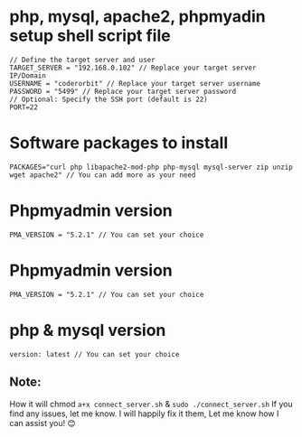 # php, mysql, apache2, phpmyadin setup shell script file


```
// Define the target server and user
TARGET_SERVER = "192.168.0.102" // Replace your target server IP/Domain
USERNAME = "coderorbit" // Replace your target server username
PASSWORD = "5499" // Replace your target server password
// Optional: Specify the SSH port (default is 22)
PORT=22

```
# Software packages to install
```
PACKAGES="curl php libapache2-mod-php php-mysql mysql-server zip unzip wget apache2" // You can add more as your need
```

# Phpmyadmin version
```
PMA_VERSION = "5.2.1" // You can set your choice
```

# Phpmyadmin version
```
PMA_VERSION = "5.2.1" // You can set your choice
```

# php & mysql version
```
version: latest // You can set your choice
```
## Note: 

How it will chmod  ```a+x connect_server.sh``` & ```sudo ./connect_server.sh``` If you find any issues, let me know. I will happily fix it them, Let me know how I can assist you! 😊
